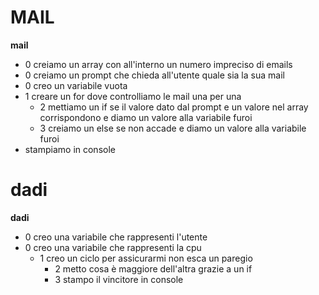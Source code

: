 # MAIL

**mail**

- 0 creiamo un array con all'interno un numero impreciso di emails
- 0 creiamo un prompt che chieda all'utente quale sia la sua mail
- 0 creo un variabile vuota
- 1 creare un for dove controlliamo le mail una per una
  - 2 mettiamo un if se il valore dato dal prompt e un valore nel array corrispondono e diamo un valore alla variabile furoi
  - 3 creiamo un else se non accade e diamo un valore alla variabile furoi
- stampiamo in console

# dadi

**dadi**

- 0 creo una variabile che rappresenti l'utente
- 0 creo una variabile che rappresenti la cpu
  - 1 creo un ciclo per assicurarmi non esca un paregio
    - 2 metto cosa è maggiore dell'altra grazie a un if
    - 3 stampo il vincitore in console
